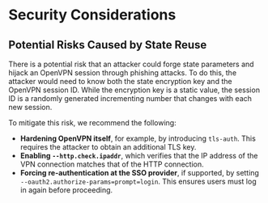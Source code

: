 # Security Considerations

## Potential Risks Caused by State Reuse

There is a potential risk that an attacker could forge state parameters and hijack an OpenVPN session through phishing attacks. To do this, the attacker would need to know both the state encryption key and the OpenVPN session ID. While the encryption key is a static value, the session ID is a randomly generated incrementing number that changes with each new session.

To mitigate this risk, we recommend the following:
* **Hardening OpenVPN itself**, for example, by introducing `tls-auth`. This requires the attacker to obtain an additional TLS key.
* **Enabling `--http.check.ipaddr`**, which verifies that the IP address of the VPN connection matches that of the HTTP connection.
* **Forcing re-authentication at the SSO provider**, if supported, by setting `--oauth2.authorize-params=prompt=login`. This ensures users must log in again before proceeding.
